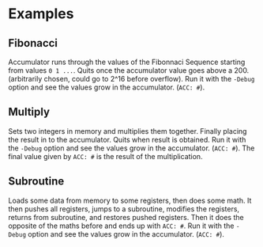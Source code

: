 # Examples

## Fibonacci
Accumulator runs through the values of the Fibonnaci Sequence starting from values `0 1 ...`.
Quits once the accumulator value goes above a 200. (arbitrarily chosen, could go to 2^16 before overflow).
Run it with the `-Debug` option and see the values grow in the accumulator. (`ACC: #`).

## Multiply
Sets two integers in memory and multiplies them together. Finally placing the result in to the accumulator.
Quits when result is obtained.
Run it with the `-Debug` option and see the values grow in the accumulator. (`ACC: #`).
The final value given by `ACC: #` is the result of the multiplication.

## Subroutine
Loads some data from memory to some registers, then does some math. It then pushes all registers, jumps to a subroutine, modifies the registers, returns from subroutine, and restores pushed registers.
Then it does the opposite of the maths before and ends up with `ACC: #`.
Run it with the `-Debug` option and see the values grow in the accumulator. (`ACC: #`).


